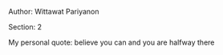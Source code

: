 Author: Wittawat Pariyanon

Section: 2

My personal quote: believe you can and you are halfway there